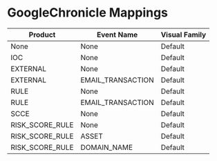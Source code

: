 # GoogleChronicle Mappings
|Product|Event Name|Visual Family|
|-------|----------|-------------|
|None|None|Default|
|IOC|None|Default|
|EXTERNAL|None|Default|
|EXTERNAL|EMAIL_TRANSACTION|Default|
|RULE|None|Default|
|RULE|EMAIL_TRANSACTION|Default|
|SCCE|None|Default|
|RISK_SCORE_RULE|None|Default|
|RISK_SCORE_RULE|ASSET|Default|
|RISK_SCORE_RULE|DOMAIN_NAME|Default|
